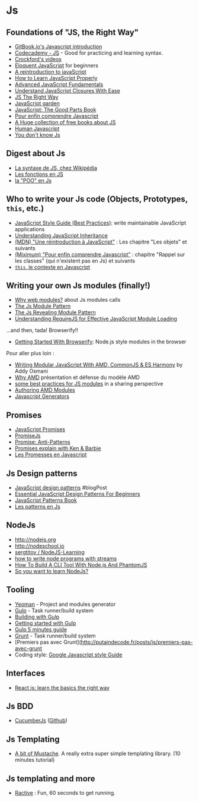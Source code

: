 # Js

## Foundations of "JS, the Right Way"

- [GitBook.io's Javascript introduction](http://gitbookio.gitbooks.io/javascript/)
- [Codecademy - JS](http://www.codecademy.com/tracks/javascript) - Good for practicing and learning syntax.
- [Crockford's videos](http://yuiblog.com/crockford/)
- [Eloquent JavaScript](http://eloquentjavascript.net/) for beginners
- [A reintroduction to javaScript](https://developer.mozilla.org/fr/docs/Web/JavaScript/Une_r%C3%A9introduction_%C3%A0_JavaScript)
- [How to Learn JavaScript Properly](http://javascriptissexy.com/how-to-learn-javascript-properly)
- [Advanced JavaScript Fundamentals](http://blog.buymeasoda.com/advanced-javascript-fundamentals/)
- [Understand JavaScript Closures With Ease](http://javascriptissexy.com/understand-javascript-closures-with-ease/)
- [JS The Right Way](http://jstherightway.org//)
- [JavaScript garden](http://bonsaiden.github.com/JavaScript-Garden/)
- [JavaScript: The Good Parts Book](http://oreilly.com/catalog/9780596517748/)
- [Pour enfin comprendre Javascript](http://www.miximum.fr/pour-enfin-comprendre-javascript.html)
- [A Huge collection of free books about JS](http://jsbooks.revolunet.com)
- [Human Javascript](http://read.humanjavascript.com)
- [You don't know Js](https://github.com/getify/You-Dont-Know-JS)

## Digest about Js

- [La syntaxe de JS, chez Wikipédia](http://fr.wikipedia.org/wiki/Syntaxe_JavaScript)
- [Les fonctions en JS](http://www.thedarksideofthewebblog.com/menu/javascript/les-fonctions-en-js/)
- [la "POO" en Js](http://www.thedarksideofthewebblog.com/this-is-it-le-contexte-en-javascript/)

## Who to write your Js code (Objects, Prototypes, `this`, etc.)

- [JavaScript Style Guide (Best Practices)](https://github.com/stephenplusplus/javascript-style): write maintainable JavaScript applications
- [Understanding JavaScript Inheritance](https://alexsexton.com/blog/2013/04/understanding-javascript-inheritance/)
- [(MDN) "Une réintroduction à JavaScript"](https://developer.mozilla.org/fr/docs/Web/JavaScript/Une_r%C3%A9introduction_%C3%A0_JavaScript#Les_objets_2) : Les chapitre "Les objets" et suivants
- [(Miximum) "Pour enfin comprendre Javascript"](http://www.miximum.fr/pour-enfin-comprendre-javascript.html#rappel-sur-les-classes) : chapitre "Rappel sur les classes" (qui n'existent pas en Js) et suivants
- [`this`, le contexte en Javascript](http://www.thedarksideofthewebblog.com/this-is-it-le-contexte-en-javascript/)

## Writing your own Js modules (finally!)
- [Why web modules?](http://requirejs.org/docs/why.html) about Js modules calls
- [The Js Module Pattern](https://carldanley.com/js-module-pattern/)
- [The Js Revealing Module Pattern](https://carldanley.com/js-revealing-module-pattern/)
- [Understanding RequireJS for Effective JavaScript Module Loading](http://www.sitepoint.com/understanding-requirejs-for-effective-javascript-module-loading)

...and then, tada! Browserify!!

- [Getting Started With Browserify](http://www.sitepoint.com/getting-started-browserify): Node.js style modules in the browser

Pour aller plus loin : 
- [Writing Modular JavaScript With AMD, CommonJS & ES Harmony](http://addyosmani.com/writing-modular-js/) by Addy Osmani
- [Why AMD](http://requirejs.org/docs/whyamd.html) présentation et défense du modèle AMD
- [some best practices for JS modules](https://github.com/mattdesl/module-best-practices) in a sharing perspective
- [Authoring AMD Modules](http://know.cujojs.com/tutorials/modules/authoring-amd-modules) 
- [Javascript Generators](http://gajus.com/blog/2/the-definitive-guide-to-the-javascript-generators)

## Promises

- [JavaScript Promises](http://www.html5rocks.com/en/tutorials/es6/promises/) 
- [PromiseJs](http://www.promisejs.org)
- [Promise: Anti-Patterns](http://taoofcode.net/promise-anti-patterns/)
- [Promises explain with Ken & Barbie](http://garciaf.github.io/article/presentation/promise.html#/)
- [Les Promesses en Javascript](http://naholyr.fr/2014/03/promises/)


## Js Design patterns
- [JavaScript design patterns](https://coderwall.com/p/w2rctq) #blogPost
- [Essential JavaScript Design Patterns For Beginners](http://www.addyosmani.com/resources/essentialjsdesignpatterns)
- [JavaScript Patterns Book](http://oreilly.com/catalog/9780596806767)
- [Les patterns en Js](http://www.thedarksideofthewebblog.com/menu/javascript/les-patterns-de-js/)
 
## NodeJs

- http://nodejs.org
- http://nodeschool.io
- [sergtitov / NodeJS-Learning](https://github.com/sergtitov/NodeJS-Learning/blob/master/README.md)
- [how to write node programs with streams](https://github.com/substack/stream-handbook)
- [How To Build A CLI Tool With Node.js And PhantomJS](http://coding.smashingmagazine.com/2014/02/12/build-cli-tool-nodejs-phantomjs/)
- [So you want to learn NodeJs?](http://tdd.github.io/node-demo/#want-to-learn-node)


## Tooling

- [Yeoman](http://yeoman.io) - Project and modules generator
- [Gulp](http://gulpjs.com) - Task runner/build system
- [Building with Gulp](http://www.smashingmagazine.com/2014/06/11/building-with-gulp/)
- [Getting started with Gulp](http://travismaynard.com/writing/getting-started-with-gulp)
- [Gulp 5 minutes guide](http://www.bicrement.com/javascript/2013/12/30/learning-gulpjs.html#references)
- [Grunt](http://gruntjs.com) - Task runner/build system
- [Premiers pas avec Grunt](http://putaindecode.fr/posts/js/premiers-pas-avec-grunt
- Coding style: [Google Javascript style Guide](http://google-styleguide.googlecode.com/svn/trunk/javascriptguide.xml)

## Interfaces

- [React js: learn the basics the right way](http://webdesignporto.com/react-js-learn-the-basics-the-right-way-knowledge-after-real-world-project-experience/)

## Js BDD

- [CucumberJs](http://flippinawesome.org/2014/01/27/bdd-in-javascript-with-cucumberjs/?utm_source=javascriptweekly&utm_medium=email) ([Github](https://github.com/cucumber/cucumber-js))

## Js Templating

- [A bit of Mustache](http://coenraets.org/blog/2011/12/tutorial-html-templates-with-mustache-js). A really extra super simple templating library. (10 minutes tutorial)


## Js templating and more

- [Ractive](http://learn.ractivejs.org/hello-world/1/) : Fun, 60 seconds to get running.
